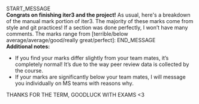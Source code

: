 START_MESSAGE \
**Congrats on finishing iter3 and the project!** As usual, here's a breakdown of the manual mark portion of iter3. The majority of these marks come from style and git practices! If a section was done perfectly, I won’t have many comments. The marks range from [terrible/below average/average/good/really great/perfect]:
END_MESSAGE \
**Additional notes:**
- If you find your marks differ slightly from your team mates, it’s completely normal! It’s due to the way peer review data is collected by the course.
- If your marks are significantly below your team mates, I will message you individually on MS teams with reasons why.

THANKS FOR THE TERM, GOODLUCK WITH EXAMS <3